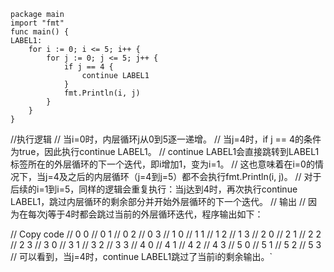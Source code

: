 ```
package main
import "fmt"
func main() {
LABEL1:
	for i := 0; i <= 5; i++ {
		for j := 0; j <= 5; j++ {
			if j == 4 {
				continue LABEL1
			}
			fmt.Println(i, j)
		}
	}
}
```
//执行逻辑
// 当i=0时，内层循环j从0到5逐一递增。
// 当j=4时，if j == 4的条件为true，因此执行continue LABEL1。
// continue LABEL1会直接跳转到LABEL1标签所在的外层循环的下一个迭代，即i增加1，变为i=1。
// 这也意味着在i=0的情况下，当j=4及之后的内层循环（j=4到j=5）都不会执行fmt.Println(i, j)。
// 对于后续的i=1到i=5，同样的逻辑会重复执行：当j达到4时，再次执行continue LABEL1，跳过内层循环的剩余部分并开始外层循环的下一个迭代。
// 输出
// 因为在每次j等于4时都会跳过当前的外层循环迭代，程序输出如下：

// Copy code
// 0 0
// 0 1
// 0 2
// 0 3
// 1 0
// 1 1
// 1 2
// 1 3
// 2 0
// 2 1
// 2 2
// 2 3
// 3 0
// 3 1
// 3 2
// 3 3
// 4 0
// 4 1
// 4 2
// 4 3
// 5 0
// 5 1
// 5 2
// 5 3
// 可以看到，当j=4时，continue LABEL1跳过了当前i的剩余输出。`